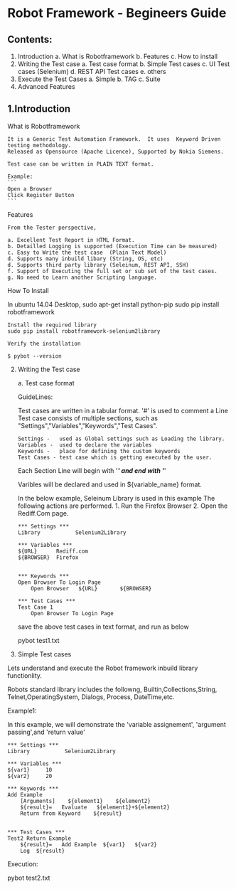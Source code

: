 Robot Framework - Begineers Guide
=================================

Contents:
----
1. Introduction
	a. What is Robotframework
	b. Features 
	c. How to install
2. Writing the Test case
	a. Test case format
	b. Simple Test cases
	c. UI Test cases (Selenium)
	d. REST API Test cases
	e. others
3. Execute the Test Cases 
	a. Simple
	b. TAG 
	c. Suite
4. Advanced Features


1.Introduction
----

What is Robotframework

	It is a Generic Test Automation Framework.  It uses  Keyword Driven testing methodology.
	Released as Opensource (Apache Licence), Supported by Nokia Siemens.

	Test case can be written in PLAIN TEXT format.  

	Example:
	```
	Open a Browser
	Click Register Button
	```

Features

	From the Tester perspective,

	a. Excellent Test Report in HTML Format.
	b. Detailled Logging is supported (Execution Time can be measured)
	c. Easy to Write the test case  (Plain Text Model)
	d. Supports many inbuild libary (String, OS, etc)
	d. Supports third party library (Seleinum, REST API, SSH)
	f. Support of Executing the full set or sub set of the test cases.
	g. No need to Learn another Scripting language.




How To Install

In ubuntu 14.04 Desktop,
	sudo apt-get install python-pip
	sudo pip install robotframework

	Install the required library
	sudo pip install robotframework-selenium2library

	Verify the installation

	$ pybot --version



2. Writing the Test case

	a. Test case format

	GuideLines:


	Test cases are  written in a tabular format. 
	'#' is used to comment a Line
	Test case consists of multiple sections, such as "Settings","Variables","Keywords","Test Cases". 
	```
	Settings -   used as Global settings such as Loading the library.
	Variables -  used to declare the variables
	Keywords -   place for defining the custom keywords 
	Test Cases - test case which is getting executed by the user.
	```
	Each Section Line will begin with '***' and end with '***'

	Varibles will be declared and used in ${variable_name} format.


	In the below example, Seleinum Library is used in this example
	The following actions are performed.
	   1.  Run the Firefox Browser
	   2.  Open the Rediff.Com page.
	


	```
	*** Settings ***
	Library           Selenium2Library
	
	*** Variables ***
	${URL}		Rediff.com
	${BROWSER}	Firefox


	*** Keywords ***
	Open Browser To Login Page
		Open Browser   ${URL}		${BROWSER}

	*** Test Cases ***
	Test Case 1
		Open Browser To Login Page
	```

	save the above test cases in text format, and run as below

	pybot test1.txt



3. Simple Test cases

Lets understand and execute the Robot framework inbuild library functionlity.

Robots standard library includes the followng,
	Builtin,Collections,String, Telnet,OperatingSystem, Dialogs, Process, DateTime,etc.



Example1:

In this example, we will demonstrate the  'variable assignement', 'argument passing',and 'return value'

```
*** Settings ***
Library           Selenium2Library

*** Variables ***
${var1}		10
${var2}		20

*** Keywords ***
Add Example
	[Arguments]    ${element1}    ${element2}
	${result}=   Evaluate   ${element1}+${element2}
	Return from Keyword    ${result}


*** Test Cases ***
Test2 Return Example
	${result}=   Add Example  ${var1}   ${var2}
	Log  ${result}
```

Execution:

pybot test2.txt









